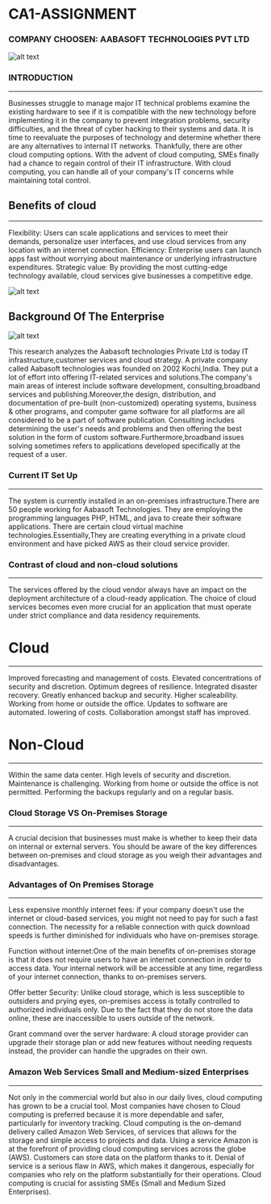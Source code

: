 # CA1-ASSIGNMENT 

### COMPANY CHOOSEN: AABASOFT TECHNOLOGIES PVT LTD 

![alt text](https://fresheropenings.com/wp-content/uploads/2021/03/Aabasoft-Recruitment.png)

### INTRODUCTION
________________
Businesses struggle to manage major IT technical problems examine the existing hardware to see if it is compatible with the new technology before implementing it in the company to prevent integration problems, security difficulties, and the threat of cyber hacking to their systems and data. It is time to reevaluate the purposes of technology and determine whether there are any alternatives to internal IT networks. Thankfully, there are other cloud computing options. With the advent of cloud computing, SMEs finally had a chance to regain control of their IT infrastructure. With cloud computing, you can handle all of your company's IT concerns while maintaining total control. 

## Benefits of cloud 
_____________________
Flexibility: Users can scale applications and services to meet their demands, personalize user interfaces, and use cloud services from any location with an internet connection.
Efficiency: Enterprise users can launch apps fast without worrying about maintenance or underlying infrastructure expenditures.
Strategic value: By providing the most cutting-edge technology available, cloud services give businesses a competitive edge.

![alt text](https://miro.medium.com/max/1400/1*vLNbKAWbGtFLC7tUBYb50A.png)


## **Background Of The Enterprise**

![alt text](https://encrypted-tbn0.gstatic.com/images?q=tbn:ANd9GcTw46jYbWlWOJ5d0TvUNkKCVXS30jhR2K0Rjw&usqp=CAU)

This research analyzes the Aabasoft technologies Private Ltd is today IT infrastructure,customer services and cloud strategy. A private company called Aabasoft technologies was founded on 2002 Kochi,India. They put a lot of effort into offering IT-related services and solutions.The company's main areas of interest include software development, consulting,broadband services and publishing.Moreover,the design, distribution, and documentation of pre-built (non-customized) operating systems, business & other programs, and computer game software for all platforms are all considered to be a part of software publication. Consulting includes determining the user's needs and problems and then offering the best solution in the form of custom software.Furthermore,broadband issues solving sometimes refers to applications developed specifically at the request of a user.
	

### Current IT Set Up
______________________
The system is currently installed in an on-premises infrastructure.There are 50 people working for Aabasoft Technologies. They are employing the programming languages PHP, HTML, and java to create their software applications. There are certain cloud virtual machine technologies.Essentially,They are creating everything in a private cloud environment and have picked AWS as their cloud service provider.
### Contrast of cloud and non-cloud solutions 
--------------------------------------------
The services offered by the cloud vendor always have an impact on the deployment architecture of a cloud-ready application. The choice of cloud services becomes even more crucial for an application that must operate under strict compliance and data residency requirements.
# Cloud
_________
Improved forecasting and management of costs.
Elevated concentrations of security and discretion.
Optimum degrees of resilience.
Integrated disaster recovery.
Greatly enhanced backup and security.
Higher scaleability.
Working from home or outside the office.
Updates to software are automated.
lowering of costs.
Collaboration amongst staff has improved.

# Non-Cloud 
_____________
Within the same data center.
High levels of security and discretion.
Maintenance is challenging.
Working from home or outside the office is not permitted.
Performing the backups regularly and on a regular basis.

### Cloud Storage VS On-Premises Storage 
__________________________________________
A crucial decision that businesses must make is whether to keep their data on internal or external servers. You should be aware of the key differences between on-premises and cloud storage as you weigh their advantages and disadvantages.

### Advantages of On Premises Storage 
-------------------------------------
Less expensive monthly internet fees: if your company doesn't use the internet or cloud-based services, you might not need to pay for such a fast connection. The necessity for a reliable connection with quick download speeds is further diminished for individuals who have on-premises storage.

Function without internet:One of the main benefits of on-premises storage is that it does not require users to have an internet connection in order to access data. Your internal network will be accessible at any time, regardless of your internet connection, thanks to on-premises servers.

Offer better Security: Unlike cloud storage, which is less susceptible to outsiders and prying eyes, on-premises access is totally controlled to authorized individuals only. Due to the fact that they do not store the data online, these are inaccessible to users outside of the network.

Grant command over the server hardware: A cloud storage provider can upgrade their storage plan or add new features without needing requests instead, the provider can handle the upgrades on their own.
 
 ### Amazon Web Services Small and Medium-sized Enterprises
 ___________________________________________________________

Not only in the commercial world but also in our daily lives, cloud computing has grown to be a crucial tool. 
Most companies have chosen to Cloud computing is preferred because it is more dependable and safer, particularly for inventory tracking.
Cloud computing is the on-demand delivery called Amazon Web Services, of services that allows for the storage and simple access to projects and data.
Using a service Amazon is at the forefront of providing cloud computing services across the globe (AWS).
Customers can store data on the platform thanks to it.
Denial of service is a serious flaw in AWS, which makes it dangerous, especially for companies who rely on the platform substantially for their operations. 
Cloud computing is crucial for assisting SMEs (Small and Medium Sized Enterprises). 
 
